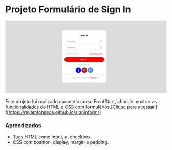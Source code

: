 # Projeto Formulário de Sign In

![Projeto Sign IN](https://github.com/rayamfonseca/signinform/blob/master/assets/foto.png?raw=true)

Este projeto foi realizado durante o curso FrontStart, afim de mostrar as funcionalidades do HTML e CSS com formulários.[Clique para acessar.]([https://rayamfonseca.github.io/signinform/]


### Aprendizados
- Tags HTML como input, a, checkbox.
- CSS com position, display, margin e padding.
